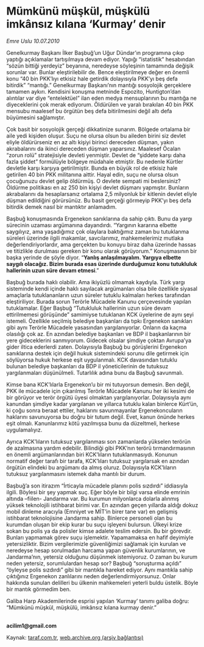 # Mümkünü müşkül, müşkülü imkânsız kılana ‘Kurmay’ denir

*Emre Uslu 10.07.2010*

<div class="yazi"><p>Genelkurmay Başkanı İlker Başbuğ’un Uğur Dündar’ın programına çıkıp yaptığı açıklamalar tartışılmaya devam ediyor. Yapığı “istatistik” hesabından “sözün bittiği yerdeyiz” beyanına, neredeyse söyleşinin tamamında değişik sorunlar var. Bunlar eleştirilebilir de. Bence eleştirilmeye değer en önemli konu “40 bin PKK’lıyı etkisiz hale getirdik dolayısıyla PKK’yı beş defa bitirdik” “mantığı.” Genelkurmay Başkanı’nın mantığı sosyolojik gerçeklere tamamen aykırı. Kendisini konuşma metninde Espozito, Huntigton’dan alıntılar var diye “entelektüel” ilan eden medya mensuplarının bu mantığa ne diyeceklerini çok merak ediyorum. Öldürülen ve yaralı bırakılan 40 bin PKK mensubu maalesef bu örgütün beş defa bitirilmesini değil altı defa büyümesini sağlamıştır. </p>
<p>Çok basit bir sosyolojik gerçeği dikkatinize sunarım. Bölgede ortalama bir aile yedi kişiden oluşur. Suçu ne olursa olsun bu aileden birini siz devlet eliyle öldürürseniz en az altı kişiyi birinci dereceden düşman, yakın akrabalarını da ikinci dereceden düşman yaparsınız. Maalesef Öcalan “zorun rolü” stratejisiyle devleti yenmiştir. Devlet de “şiddete karşı daha fazla şiddet” formülüyle bölgeye müdahale etmiştir. Bu nedenle Kürtler devletle karşı karşıya getirilmiştir. Bunda en büyük rol de etkisiz hale getirilen 40 bin PKK militanına aittir. Hayal edin, suçu ne olursa olsun çocuğunuzu devlet gelip öldürmüş. O devlete sempati mi beslersiniz? Öldürme politikası en az 250 bin kişiyi devlet düşmanı yapmıştır. Bunların akrabalarını da hesaplarsanız ortalama 2,5 milyonluk bir kitlenin devlet eliyle düşman edildiğini görürsünüz. Bu basit gerçeği görmeyip PKK’yı beş defa bitirdik demek nasıl bir mantıktır anlamadım. </p>
<p>Başbuğ konuşmasında Ergenekon sanıklarına da sahip çıktı. Bunu da yargı sürecinin uzaması argümanına dayandırdı. “Yargının kararına elbette saygılıyız, ama yaşadığımız çok olaylara baktığımız zaman bu tutuklanma süreleri üzerinde ilgili makamlar, savcılarımız, mahkemelerimiz mutlaka değerlendiriyorlardır, ama gerçekten bu konuyu biraz daha üzerinde hassas ve titizlikle durulması gereken bir konu olarak görüyorum.” Konuşmasının bir başka yerinde de şöyle diyor. “<b>Yanlış anlaşılmayalım. Yargıya elbette saygılı olacağız. Bizim burada esas üzerinde durduğumuz konu tutukluluk hallerinin uzun süre devam etmesi</b>.” </p>
<p>Başbuğ burada haklı olabilir. Ama ikiyüzlü olmamak kaydıyla. Türk yargı sisteminde kendi içinde haklı sayılacak argümanları olsa bile özellikle siyasal amaçlarla tutuklananların uzun süreler tutuklu kalmaları herkes tarafından eleştiriliyor. Burada sorun Terörle Mücadele Kanunu çerçevesinde yapılan tutuklamalar. Eğer Başbuğ “Tutukluluk hallerinin uzun süre devam ettirilmemesi görüşünde” samimiyse tutuklanan KCK üyelerine de aynı şeyi istemeli. Özellikle seçilmiş belediye başkanları da tıpkı Ergenekon sanıkları gibi aynı Terörle Mücadele yasasından yargılanıyorlar. Onların da kaçma olasılığı çok az. En azından belediye başkanları ve BDP il başkanlarının bir yere gideceklerini sanmıyorum. Gidecek olsalar şimdiye çoktan Avrupa’ya gider iltica ederlerdi zaten. Dolayısıyla Başbuğ bu görüşlerini Ergenekon sanıklarına destek için değil hukuk sistemindeki sorunu dile getirmek için söylüyorsa hukuk herkese eşit uygulanmalı. KCK davasından tutuklu bulunan belediye başkanları da BDP il yöneticilerinin de tutuksuz yargılanmaları düşünülmeli. Tutarlılık adına bunu da Başbuğ savunmalı. </p>
<p>Kimse bana KCK’lılarla Ergenekon’u bir mi tutuyorsun demesin. Ben değil, PKK ile mücadele için çıkarılmış Terörle Mücadele Kanunu her iki kesimi de bir görüyor ve terör örgütü üyesi olmaktan yargılanıyorlar. Dolayısıyla aynı kanundan şimdiye kadar yargılanan ve yıllarca tutuklu kalan binlerce Kürt’ün, ki çoğu sonra beraat ettiler, haklarını savunmayanlar Ergenekoncuların haklarını savunuyorsa bu doğru bir tutum değil. Evet, kanun önünde herkes eşit olmalı. Kanunlarımız kötü yazılmışsa bunu da düzeltmeli, herkese uygulamalıyız. </p>
<p>Ayrıca KCK’lıların tutuksuz yargılanması son zamanlarda yükselen terörün de azalmasına yardım edebilir. Bilindiği gibi PKK’nın terörü tırmandırmasının en önemli argümanlarından biri KCK’lıların tutuklanmasıydı. Konunun normatif değer tarafı bir tarafa, KCK’lıları tutuksuz yargılarsak en azından örgütün elindeki bu argümanı da almış oluruz. Dolayısıyla KCK’lıların tutuksuz yargılanmasını istemek daha mantılı bir durum. </p>
<p>Başbuğ’a son itirazım “İrticayla mücadele planını polis sızdırdı” iddiasıyla ilgili. Böylesi bir şey yapmak suç. Eğer böyle bir bilgi varsa elinde emrinin altında –fiilen- Jandarma var. Bu kurumun milyonlarca dolarla alınmış yüksek teknolojili istihbarat birimi var. En azından geçen yıllarda aldığı dokuz mobil dinleme aracıyla (Emniyet ve MİT’in birer tane var) en gelişmiş istihbarat teknolojisine Jandarma sahip. Binlerce personeli olan bu kurumdan oluşan bir ekip kurar bu suçu işleyeni bulursun. Ülkeyi krize sokan bu polis ya da polisler kimse adalete teslim edersin. Bu bir görevdir. Bunları yapmamak görev suçu işlemektir. Yapamamaksa en hafif deyimiyle yetersizliktir. Bizim vergilerimizle güvenliğimizi sağlamak için kurulan ve neredeyse hesap sorulmadan harcama yapan güvenlik kurumlarının, ve Jandarma’nın, yetersiz olduğunu düşünmek istemiyoruz. O zaman bu kurum neden yetersiz, sorumlulardan hesap sor? Başbuğ “soruşturma açıldı” “öyleyse polis sızdırdı” gibi bir mantıkla hareket ediyor. Aynı mantıkla sahip çıktığınız Ergenekon zanlılarını neden değerlendirmiyorsunuz. Onlar hakkında sunulan delilleri bu ülkenin mahkemeleri yeterli buldu üstelik. Böyle bir mantık görmedim ben. </p>
<p>Galiba Harp Akademilerinde esprisi yapılan ‘Kurmay’ tanımı galiba doğru: “Mümkünü müşkül, müşkülü, imkânsız kılana kurmay denir.”</p>
<p><b><br/>acilim1@gmail.com</b></p></div>

Kaynak: [taraf.com.tr](http://www.taraf.com.tr:80/emre-uslu/makale-mumkunu-muskul-muskulu-imkansiz-kilana-kurmay.htm), [web.archive.org (arşiv bağlantısı)](http://web.archive.org/web/20100712180505/http://www.taraf.com.tr:80/emre-uslu/makale-mumkunu-muskul-muskulu-imkansiz-kilana-kurmay.htm)
